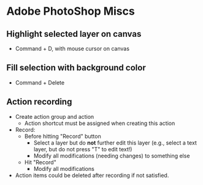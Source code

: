 # Adobe PhotoShop Miscs

## Highlight selected layer on canvas

- Command + D, with mouse cursor on canvas

## Fill selection with background color

- Command + Delete

## Action recording

- Create action group and action
  - Action shortcut must be assigned when creating this action
- Record:
  - Before hitting "Record" button
    - Select a layer but do **not** further edit this layer (e.g., select a text layer, but do not press "T" to edit text!)
    - Modify all modifications (needing changes) to something else
  - Hit "Record"
    - Modify all modifications
- Action items could be deleted after recording if not satisfied. 
